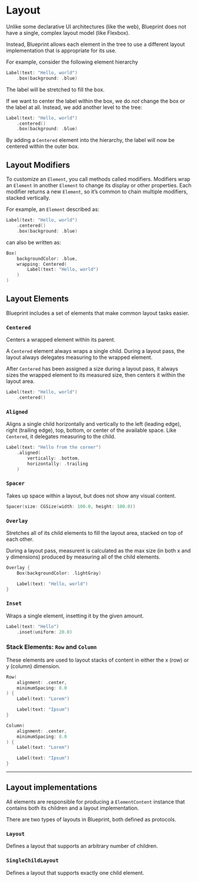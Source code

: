 # Layout

Unlike some declarative UI architectures (like the web), Blueprint does not have a single, complex layout model (like Flexbox).

Instead, Blueprint allows each element in the tree to use a different layout implementation that is appropriate for its use.

For example, consider the following element hierarchy

```swift
Label(text: "Hello, world")
    .box(background: .blue)
```

The label will be stretched to fill the box.

If we want to center the label within the box, we do *not* change the box or the label at all. Instead, we add another level to the tree:

```swift
Label(text: "Hello, world")
    .centered()
    .box(background: .blue)
```

By adding a `Centered` element into the hierarchy, the label will now be centered within the outer box.

## Layout Modifiers

To customize an `Element`, you call methods called modifiers. Modifiers wrap an `Element` in another `Element` to change its display or other properties. Each modifier returns a new `Element`, so it’s common to chain multiple modifiers, stacked vertically.

For example, an `Element` described as:

```swift
Label(text: "Hello, world")
    .centered()
    .box(background: .blue)
```

can also be written as:

```swift
Box(
    backgroundColor: .blue,
    wrapping: Centered(
        Label(text: "Hello, world")
    )
)
```

## Layout Elements

Blueprint includes a set of elements that make common layout tasks easier.

### `Centered`

Centers a wrapped element within its parent.

A `Centered` element always wraps a single child. During a layout pass, the layout always delegates measuring to the wrapped element.

After `Centered` has been assigned a size during a layout pass, it always sizes the wrapped element to its measured size, then centers it within the layout area.

```swift
Label(text: "Hello, world")
    .centered()
```

### `Aligned`

Aligns a single child horizontally and vertically to the left (leading edge), right (trailing edge), top, bottom, or center of the available space. Like `Centered`, it delegates measuring to the child.

```swift
Label(text: "Hello from the corner")
    .aligned(
        vertically: .bottom,
        horizontally: .trailing
    )
```

### `Spacer`

Takes up space within a layout, but does not show any visual content.

```swift
Spacer(size: CGSize(width: 100.0, height: 100.0))
```

### `Overlay`

Stretches all of its child elements to fill the layout area, stacked on top of each other.

During a layout pass, measurent is calculated as the max size (in both x and y dimensions) produced by measuring all of the child elements.

```swift
Overlay {
    Box(backgroundColor: .lightGray)

    Label(text: "Hello, world")
}
```

### `Inset`

Wraps a single element, insetting it by the given amount.

```swift
Label(text: "Hello")
    .inset(uniform: 20.0)
```

### Stack Elements: `Row` and `Column`

These elements are used to layout stacks of content in either the x (row) or y (column) dimension.

```swift
Row(
    alignment: .center,
    minimumSpacing: 8.0
) {
    Label(text: "Lorem")

    Label(text: "Ipsum")
}
```

```swift
Column(
    alignment: .center,
    minimumSpacing: 8.0
) {
    Label(text: "Lorem")

    Label(text: "Ipsum")
}
```

---

## Layout implementations

All elements are responsible for producing a `ElementContent` instance that contains both its children and a layout implementation.

There are two types of layouts in Blueprint, both defined as protocols.

### `Layout`

Defines a layout that supports an arbitrary number of children.

### `SingleChildLayout`

Defines a layout that supports exactly one child element.